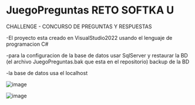 # JuegoPreguntas RETO SOFTKA U

CHALLENGE - CONCURSO DE PREGUNTAS Y RESPUESTAS

-El proyecto esta creado en VisualStudio2022 usando el lenguaje de programacion C#

-para la configuracion de la base de datos usar SqlServer y restaurar la BD (el archivo JuegoPreguntas.bak que esta en el repositorio) backup de la BD

-la base de datos usa el localhost



![image](https://user-images.githubusercontent.com/56495448/165657201-f4daff7b-a024-48ed-9281-96affb3b2943.png)

![image](https://user-images.githubusercontent.com/56495448/165656940-eec0f3bc-f2d5-499a-bfda-077e40dd6bfd.png)

